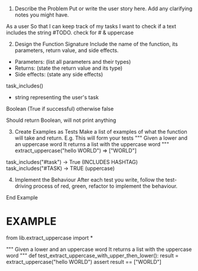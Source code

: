 1. Describe the Problem
Put or write the user story here. Add any clarifying notes you might have.

As a user
So that I can keep track of my tasks
I want to check if a text includes the string #TODO.
check for # & uppercase

2. Design the Function Signature
Include the name of the function, its parameters, return value, and side effects.
- Parameters: (list all parameters and their types)
- Returns: (state the return value and its type)
- Side effects: (state any side effects)

<!-- function name: -->
task_includes()
<!-- parameters -->
- string representing the user's task
<!-- returns -->
Boolean (True if successful) otherwise false 
<!-- side effects -->
Should return Boolean, will not print anything



3. Create Examples as Tests
Make a list of examples of what the function will take and return.
E.g.
This will form your tests
"""
Given a lower and an uppercase word
It returns a list with the uppercase word
"""
extract_uppercase("hello WORLD") => ["WORLD"]

<!-- example test -->
task_includes("#task") -> True (INCLUDES HASHTAG)
task_includes("#TASK) -> TRUE (uppercase)




4. Implement the Behaviour
After each test you write, follow the test-driving process of red, green, refactor to implement the behaviour.

End Example
# EXAMPLE

from lib.extract_uppercase import *

"""
Given a lower and an uppercase word
It returns a list with the uppercase word
"""
def test_extract_uppercase_with_upper_then_lower():
    result = extract_uppercase("hello WORLD")
    assert result == ["WORLD"]
